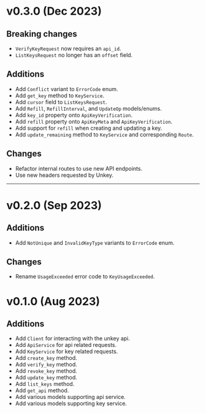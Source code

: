 # v0.3.0 (Dec 2023)

## Breaking changes

- `VerifyKeyRequest` now requires an `api_id`.
- `ListKeysRequest` no longer has an `offset` field.

## Additions

- Add `Conflict` variant to `ErrorCode` enum.
- Add `get_key` method to `KeyService`.
- Add `cursor` field to `ListKeysRequest`.
- Add `Refill`, `RefillInterval`, and `UpdateOp` models/enums.
- Add `key_id` property onto `ApiKeyVerification`.
- Add `refill` property onto `ApiKeyMeta` and `ApiKeyVerification`.
- Add support for `refill` when creating and updating a key.
- Add `update_remaining` method to `KeyService` and corresponding `Route`.

## Changes

- Refactor internal routes to use new API endpoints.
- Use new headers requested by Unkey.

---

# v0.2.0 (Sep 2023)

## Additions

- Add `NotUnique` and `InvalidKeyType` variants to `ErrorCode` enum.

## Changes

- Rename `UsageExceeded` error code to `KeyUsageExceeded`.

# v0.1.0 (Aug 2023)

## Additions

- Add `Client` for interacting with the unkey api.
- Add `ApiService` for api related requests.
- Add `KeyService` for key related requests.
- Add `create_key` method.
- Add `verify_key` method.
- Add `revoke_key` method.
- Add `update_key` method.
- Add `list_keys` method.
- Add `get_api` method.
- Add various models supporting api service.
- Add various models supporting key service.
